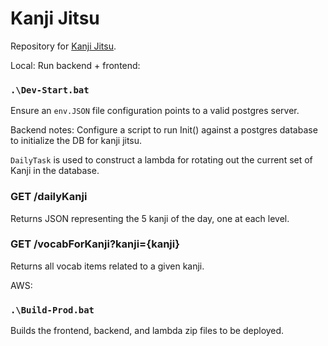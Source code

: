 # Kanji Jitsu

Repository for [Kanji Jitsu](https://kanjijitsu.com).

Local:
Run backend + frontend: 
### `.\Dev-Start.bat`

Ensure an `env.JSON` file configuration points to a valid postgres server.

Backend notes:
Configure a script to run Init() against a postgres database to initialize the DB for kanji jitsu.

`DailyTask` is used to construct a lambda for rotating out the current set of Kanji in the database.

### GET /dailyKanji
Returns JSON representing the 5 kanji of the day, one at each level.

### GET /vocabForKanji?kanji={kanji}
Returns all vocab items related to a given kanji.

AWS:
### `.\Build-Prod.bat`
Builds the frontend, backend, and lambda zip files to be deployed.
